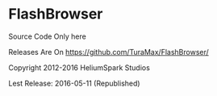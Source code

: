 # FlashBrowser

Source Code Only here


Releases Are On https://github.com/TuraMax/FlashBrowser/

Copyright 2012-2016 HeliumSpark Studios

Lest Release: 2016-05-11 (Republished)
